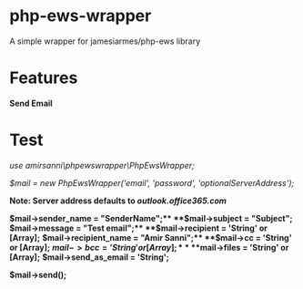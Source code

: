 # php-ews-wrapper
A simple wrapper for jamesiarmes/php-ews library


# Features
**Send Email**


# Test
_use amirsanni\phpewswrapper\PhpEwsWrapper;_

_$mail = new PhpEwsWrapper('email', 'password', 'optionalServerAddress');_

**Note: Server address defaults to _outlook.office365.com_**

**$mail->sender_name = "SenderName";**  
**$mail->subject = "Subject";**
**$mail->message = "Test email";**
**$mail->recipient = 'String' or [Array];**
**$mail->recipient_name = "Amir Sanni";**
**$mail->cc = 'String' or [Array];**
**$mail->bcc = 'String' or [Array];**
**$mail->files = 'String' or [Array];**
**$mail->send_as_email = 'String';**

**$mail->send();**